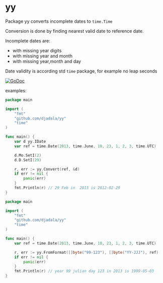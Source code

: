 # yy


Package yy converts incomplete dates to `time.Time`

Conversion is done by finding nearest valid date to reference date.

Incomplete dates are:
* with missing year digits
* with missing year and month
* with missing year,month and day

Date validity is according std `time` package, for example no leap seconds

[![GoDoc](https://godoc.org/github.com/djadala/yy?status.svg)](https://godoc.org/github.com/djadala/yy)

examples:

```go
package main

import (
	"fmt"
	"github.com/djadala/yy"
	"time"
)

func main() {
	var d yy.IDate
	var ref = time.Date(2013, time.June, 10, 23, 1, 2, 3, time.UTC)

	d.Mo.SetI(2)
	d.D.SetI(29)

	r, err := yy.Convert(ref, &d)
	if err != nil {
		panic(err)
	}
	fmt.Println(r) // 29 Feb in  2013 is 2012-02-29
}

```



```go
package main

import (
	"fmt"
	"github.com/djadala/yy"
	"time"
)

func main() {
	var ref = time.Date(2013, time.June, 10, 23, 1, 2, 3, time.UTC)

	r, err := yy.FromFormat([]byte("99-123"), []byte("YY-JJJ"), ref)
	if err != nil {
		panic(err)
	}
	fmt.Println(r) // year 99 julian day 123 in 2013 is 1999-05-03
}
```
